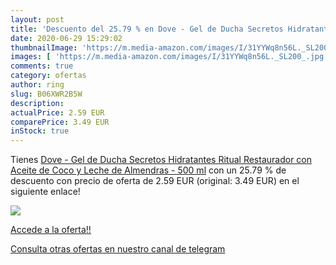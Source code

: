 ```yaml
---
layout: post
title: 'Descuento del 25.79 % en Dove - Gel de Ducha Secretos Hidratantes'
date: 2020-06-29 15:29:02
thumbnailImage: 'https://m.media-amazon.com/images/I/31YYWq8n56L._SL200_.jpg'
images: [ 'https://m.media-amazon.com/images/I/31YYWq8n56L._SL200_.jpg' ]
comments: true
category: ofertas
author: ring
slug: B06XWR2B5W
description:
actualPrice: 2.59 EUR
comparePrice: 3.49 EUR
inStock: true
---
```


Tienes [Dove - Gel de Ducha Secretos Hidratantes Ritual Restaurador con Aceite de Coco y Leche de Almendras - 500 ml](https://www.amazon.com/dp/B06XWR2B5W/?tag=redken08-20) con un 25.79 % de descuento con precio de oferta de 2.59 EUR (original: 3.49 EUR) en el siguiente enlace!

[![](https://m.media-amazon.com/images/I/31YYWq8n56L._SL200_.jpg)](https://www.amazon.com/dp/B06XWR2B5W/?tag=redken08-20)

[Accede a la oferta!!](https://www.amazon.com/dp/B06XWR2B5W/?tag=redken08-20)

[Consulta otras ofertas en nuestro canal de telegram](https://t.me/s/ofertas25)
